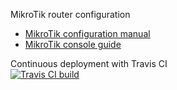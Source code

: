 MikroTik router configuration

- [MikroTik configuration manual](https://wiki.mikrotik.com/wiki/Manual:TOC)
- [MikroTik console guide](https://wiki.mikrotik.com/wiki/Manual:Console)

Continuous deployment with Travis CI  
[![Travis CI build](https://travis-ci.org/vaicys/ragnarok.svg?branch=master)](https://travis-ci.org/vaicys/ragnarok)

